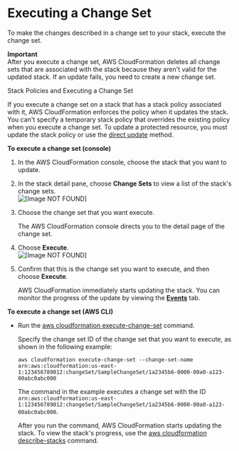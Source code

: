 # Executing a Change Set<a name="using-cfn-updating-stacks-changesets-execute"></a>

To make the changes described in a change set to your stack, execute the change set\.

**Important**  
After you execute a change set, AWS CloudFormation deletes all change sets that are associated with the stack because they aren't valid for the updated stack\. If an update fails, you need to create a new change set\.

Stack Policies and Executing a Change Set

If you execute a change set on a stack that has a stack policy associated with it, AWS CloudFormation enforces the policy when it updates the stack\. You can't specify a temporary stack policy that overrides the existing policy when you execute a change set\. To update a protected resource, you must update the stack policy or use the [direct update](using-cfn-updating-stacks-direct.md) method\.

**To execute a change set \(console\)**

1. In the AWS CloudFormation console, choose the stack that you want to update\.

1. In the stack detail pane, choose **Change Sets** to view a list of the stack's change sets\.  
![\[Image NOT FOUND\]](http://docs.aws.amazon.com/AWSCloudFormation/latest/UserGuide/images/console-changeset-tab.png)

1. Choose the change set that you want execute\.

   The AWS CloudFormation console directs you to the detail page of the change set\.

1. Choose **Execute**\.  
![\[Image NOT FOUND\]](http://docs.aws.amazon.com/AWSCloudFormation/latest/UserGuide/images/console-changeset-execute.png)

1. Confirm that this is the change set you want to execute, and then choose **Execute**\.

   AWS CloudFormation immediately starts updating the stack\. You can monitor the progress of the update by viewing the [**Events**](cfn-console-view-stack-data-resources.md) tab\.

**To execute a change set \(AWS CLI\)**
+ Run the [aws cloudformation execute\-change\-set](http://docs.aws.amazon.com/cli/latest/reference/cloudformation/execute-change-set.html) command\.

  Specify the change set ID of the change set that you want to execute, as shown in the following example:

  ```
  aws cloudformation execute-change-set --change-set-name arn:aws:cloudformation:us-east-1:123456789012:changeSet/SampleChangeSet/1a2345b6-0000-00a0-a123-00abc0abc000
  ```

  The command in the example executes a change set with the ID `arn:aws:cloudformation:us-east-1:123456789012:changeSet/SampleChangeSet/1a2345b6-0000-00a0-a123-00abc0abc000`\.

  After you run the command, AWS CloudFormation starts updating the stack\. To view the stack's progress, use the [aws cloudformation describe\-stacks](using-cfn-describing-stacks.md) command\.
